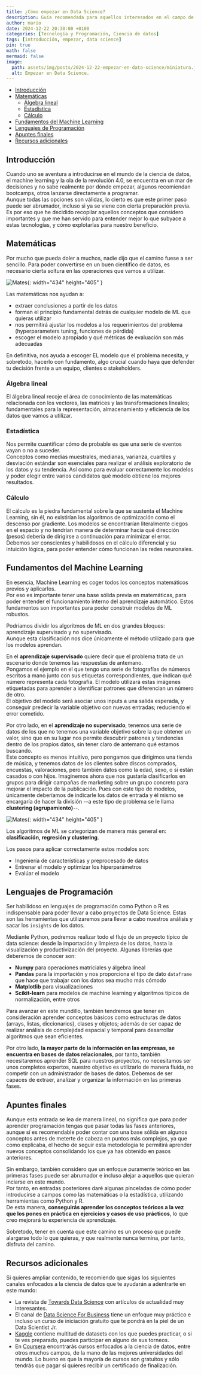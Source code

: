 ```yaml
---
title: ¿Cómo empezar en Data Science?
description: Guía recomendada para aquellos interesados en el campo de Data Science y no saben por dónde empezar.
author: mario
date: 2024-12-22 20:30:00 +0100
categories: [Tecnología y Programación, Ciencia de datos]
tags: [introducción, empezar, data science]
pin: true
math: false
mermaid: false
image:
  path: assets/img/posts/2024-12-22-empezar-en-data-science/miniatura.jpeg
  alt: Empezar en Data Science.
---
```



- [Introducción](#introducción)
- [Matemáticas](#matemáticas)
  - [Álgebra lineal](#álgebra-lineal)
  - [Estadística](#estadística)
  - [Cálculo](#cálculo)
- [Fundamentos del Machine Learning](#fundamentos-del-machine-learning)
- [Lenguajes de Programación](#lenguajes-de-programación)
- [Apuntes finales](#apuntes-finales)
- [Recursos adicionales](#recursos-adicionales)



## Introducción

Cuando uno se aventura a introducirse en el mundo de la ciencia de datos, el machine learning y la ola de la revolución 4.0, se encuentra en un mar de decisiones y no sabe realmente por dónde empezar, algunos recomiendan bootcamps, otros lanzarse directamente a programar.  
Aunque todas las opciones son válidas, lo cierto es que este primer paso puede ser abrumador, incluso si ya se viene con cierta preparación previa. Es por eso que he decidido recopilar aquellos conceptos que considero importantes y que me han servido para entender mejor lo que subyace a estas tecnologías, y cómo explotarlas para nuestro beneficio.


## Matemáticas

Por mucho que pueda doler a muchos, nadie dijo que el camino fuese a ser sencillo. Para poder convertirse en un buen científico de datos, es necesario cierta soltura en las operaciones que vamos a utilizar.

![Mates](assets/img/posts/2024-12-22-empezar-en-data-science/mates.jpg){: width="434" height="405" }

Las matemáticas nos ayudan a:
- extraer conclusiones a partir de los datos
- forman el principio fundamental detrás de cualquier modelo de ML que quieras utilizar
- nos permitirá ajustar los modelos a los requerimientos del problema (hyperparameters tuning, funciones de pérdida)
- escoger el modelo apropiado y qué métricas de evaluación son más adecuadas

En definitiva, nos ayuda a escoger EL modelo que el problema necesita, y sobretodo, hacerlo con fundamento, algo crucial cuando haya que defender tu decisión frente a un equipo, clientes o stakeholders.
 

### Álgebra lineal

El álgebra lineal recoje el área de conocimiento de las matemáticas relacionada con los vectores, las matrices y las transformaciones lineales; fundamentales para la representación, almacenamiento y eficiencia de los datos que vamos a utilizar.


### Estadística

Nos permite cuantificar cómo de probable es que una serie de eventos vayan o no a suceder.  
Conceptos como medias muestrales, medianas, varianza, cuartiles y desviación estándar son esenciales para realizar el análisis exploratorio de los datos y su tendencia. Así como para evaluar correctamente los modelos y poder elegir entre varios candidatos qué modelo obtiene los mejores resultados.


### Cálculo

El cálculo es la piedra fundamental sobre la que se sustenta el Machine Learning, sin él, no existirían los algoritmos de optimización como el descenso por gradiente. Los modelos se encontrarían literalmente ciegos en el espacio y no tendrían manera de determinar hacia qué dirección (pesos) debería de dirigirse a continuación para minimizar el error.  
Debemos ser conscientes y habilidosos en el cálculo diferencial y su intuición lógica, para poder entender cómo funcionan las redes neuronales.



## Fundamentos del Machine Learning

En esencia, Machine Learning es coger todos los conceptos matemáticos previos y aplicarlos.  
Por eso es importante tener una base sólida previa en matemáticas, para poder entender el funcionamiento interno del aprendizaje automático. Estos fundamentos son importantes para poder construir modelos de ML robustos.

Podríamos dividir los algoritmos de ML en dos grandes bloques: aprendizaje supervisado y no supervisado.  
Aunque esta clasificación nos dice únicamente el método utilizado para que los modelos aprendan.

En el **aprendizaje supervisado** quiere decir que el problema trata de un escenario donde tenemos las respuestas de antemano.  
Pongamos el ejemplo en el que tengo una serie de fotografías de números escritos a mano junto con sus etiquetas correspondientes, que indican qué número representa cada fotografía. El modelo utilizará estas imágenes etiquetadas para aprender a identificar patrones que diferencian un número de otro.  
El objetivo del modelo será asociar unos inputs a una salida esperada, y conseguir predecir la variable objetivo con nuevas entradas; reduciendo el error cometido.

Por otro lado, en el **aprendizaje no supervisado**, tenemos una serie de datos de los que no tenemos una variable objetivo sobre la que obtener un valor, sino que en su lugar nos permite descubrir patrones y tendencias dentro de los propios datos, sin tener claro de antemano qué estamos buscando.  
Este concepto es menos intuitivo, pero pongamos que dirigimos una tienda de música, y tenemos datos de los clientes sobre discos comprados, encuestas, valoraciones, pero también datos como la edad, sexo, o si están casados o con hijos. Imaginemos ahora que nos gustaría clasificarlos en grupos para dirigir campañas de marketing sobre un grupo concreto para mejorar el impacto de la publicación. Pues con este tipo de modelos, únicamente deberíamos de indicarle los datos de entrada y él mismo se encargaría de hacer la división --a este tipo de problema se le llama **clustering  (agrupamiento)**--.

![Mates](assets/img/posts/2024-12-22-empezar-en-data-science/ML.png){: width="434" height="405" }



Los algoritmos de ML se categorizan de manera más general en: **clasificación, regresión y clustering**.

Los pasos para aplicar correctamente estos modelos son:
- Ingeniería de características y preprocesado de datos
- Entrenar el modelo y optimizar los hiperparámetros
- Evalúar el modelo


## Lenguajes de Programación

Ser habilidoso en lenguajes de programación como Python o R es indispensable para poder llevar a cabo proyectos de Data Science.
Estas son las herramientas que utilizaremos para llevar a cabo nuestros análisis y sacar los `insights` de los datos.

Mediante Python, podremos realizar todo el flujo de un proyecto típico de data science: desde la importación y limpieza de los datos, hasta la visualización y productivización del proyecto.
Algunas librerías que deberemos de conocer son:
- **Numpy** para operaciones matriciales y álgebra lineal
- **Pandas** para la importación y nos proporciona el tipo de dato `dataframe` que hace que trabajar con los datos sea mucho más cómodo
- **Matplotlib** para visualizaciones
- **Scikit-learn** para modelos de machine learning y algoritmos típicos de normalización, entre otros

Para avanzar en este mundillo, también tendremos que tener en consideración aprender conceptos básicos como estructuras de datos (arrays, listas, diccionarios), clases y objetos; además de ser capaz de realizar análisis de complejidad espacial y temporal para desarrollar algoritmos que sean eficientes.

Por otro lado, **la mayor parte de la información en las empresas, se encuentra en bases de datos relacionales**, por tanto, también necesitaremos aprender SQL para nuestros proyectos, no necesitamos ser unos completos expertos, nuestro objetivo es utilizarlo de manera fluida, no competir con un administrador de bases de datos. Debemos de ser capaces de extraer, analizar y organizar la información en las primeras fases.


## Apuntes finales

Aunque esta entrada se lea de manera lineal, no significa que para poder aprender programación tengas que pasar todas las fases anteriores, aunque sí es recomendable poder contar con una base sólida en algunos conceptos antes de meterte de cabeza en puntos más complejos, ya que como explicaba, el hecho de seguir esta metodología te permitirá aprender nuevos conceptos consolidando los que ya has obtenido en pasos anteriores.

Sin embargo, también considero que un enfoque puramente teórico en las primeras fases puede ser abrumador e incluso alejar a aquellos que quieran inciarse en este mundo.  
Por tanto, en entradas posteriores daré algunas pinceladas de cómo poder introducirse a campos como las matemáticas o la estadística, utilizando herramientas como Python y R.  
De esta manera, **conseguirás aprender los conceptos teóricos a la vez que los pones en práctica en ejercicios y casos de uso prácticos**, lo que creo mejorará tu experiencia de aprendizaje.

Sobretodo, tener en cuenta que este camino es un proceso que puede alargarse todo lo que quieras, y que realmente nunca termina, por tanto, disfruta del camino.


## Recursos adicionales

Si quieres ampliar contenido, te recomiendo que sigas los siguientes canales enfocados a la ciencia de datos que te ayudarán a adentrarte en este mundo:
- La revista de [Towards Data Science](https://towardsdatascience.com/) con artículos de actualidad muy interesantes.
- El canal de [Data Science For Business](https://www.youtube.com/watch?v=p0Lyd_GctQs) tiene un enfoque muy práctico e incluso un curso de iniciación gratuito que te pondrá en la piel de un Data Scientist Jr.
- [Kaggle](https://www.kaggle.com/) contiene multitud de datasets con los que puedes practicar, o si te ves preparado, puedes participar en alguno de sus torneos.
- En [Coursera](https://www.coursera.org/) encontrarás cursos enfocados a la ciencia de datos, entre otros muchos campos, de la mano de las mejores universidades del mundo. Lo bueno es que la mayoría de cursos son gratuitos y sólo tendrás que pagar si quieres recibir un certificado de finalización.